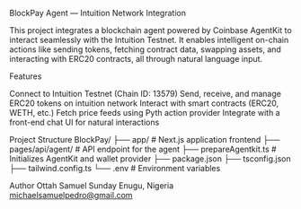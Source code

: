 BlockPay Agent — Intuition Network Integration

This project integrates a blockchain agent powered by Coinbase AgentKit to interact seamlessly with the Intuition Testnet.
It enables intelligent on-chain actions like sending tokens, fetching contract data, swapping assets, and interacting with ERC20 contracts, all through natural language input.

Features

Connect to Intuition Testnet (Chain ID: 13579)
Send, receive, and manage ERC20 tokens on intuition network
Interact with smart contracts (ERC20, WETH, etc.)
Fetch price feeds using Pyth action provider
Integrate with a front-end chat UI for natural interactions

Project Structure
BlockPay/
├── app/                   # Next.js application frontend
├── pages/api/agent/       # API endpoint for the agent
├── prepareAgentkit.ts     # Initializes AgentKit and wallet provider
├── package.json
├── tsconfig.json
├── tailwind.config.ts
└── .env                   # Environment variables



Author
Ottah Samuel Sunday
Enugu, Nigeria
michaelsamuelpedro@gmail.com